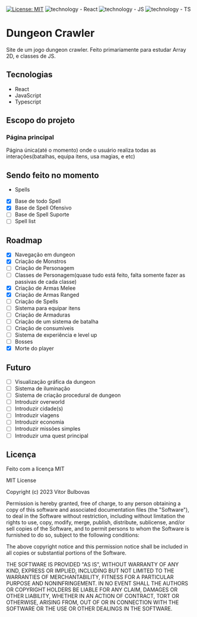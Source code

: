 [![License: MIT](https://img.shields.io/badge/License-MIT-yellow.svg)](https://opensource.org/licenses/MIT) ![technology - React](https://img.shields.io/badge/React-orange) ![technology - JS](https://img.shields.io/badge/JavaScript-yellow) ![technology - TS](https://img.shields.io/badge/Typescript-blue)

# Dungeon Crawler

Site de um jogo dungeon crawler. Feito primariamente para estudar Array 2D, e classes de JS.

## Tecnologias

- React
- JavaScript
- Typescript

## Escopo do projeto

### Página principal

Página única(até o momento) onde o usuário realiza todas as interações(batalhas, equipa itens, usa magias, e etc)

## Sendo feito no momento

- Spells

- [x] Base de todo Spell
- [x] Base de Spell Ofensivo
- [ ] Base de Spell Suporte
- [ ] Spell list

## Roadmap

- [x] Navegação em dungeon
- [x] Criação de Monstros
- [ ] Criação de Personagem
- [ ] Classes de Personagem(quase tudo está feito, falta somente fazer as passivas de cada classe)
- [x] Criação de Armas Melee
- [x] Criação de Armas Ranged
- [ ] Criação de Spells
- [ ] Sistema para equipar itens
- [ ] Criação de Armaduras
- [ ] Criação de um sistema de batalha
- [ ] Criação de consumíveis
- [ ] Sistema de experiência e level up
- [ ] Bosses
- [x] Morte do player

## Futuro

- [ ] Visualização gráfica da dungeon
- [ ] Sistema de iluminação
- [ ] Sistema de criação procedural de dungeon
- [ ] Introduzir overworld
- [ ] Introduzir cidade(s)
- [ ] Introduzir viagens
- [ ] Introduzir economia
- [ ] Introduzir missões simples
- [ ] Introduzir uma quest principal

## Licença

Feito com a licença MIT

MIT License

Copyright (c) 2023 Vitor Bulbovas

Permission is hereby granted, free of charge, to any person obtaining a copy
of this software and associated documentation files (the "Software"), to deal
in the Software without restriction, including without limitation the rights
to use, copy, modify, merge, publish, distribute, sublicense, and/or sell
copies of the Software, and to permit persons to whom the Software is
furnished to do so, subject to the following conditions:

The above copyright notice and this permission notice shall be included in all
copies or substantial portions of the Software.

THE SOFTWARE IS PROVIDED "AS IS", WITHOUT WARRANTY OF ANY KIND, EXPRESS OR
IMPLIED, INCLUDING BUT NOT LIMITED TO THE WARRANTIES OF MERCHANTABILITY,
FITNESS FOR A PARTICULAR PURPOSE AND NONINFRINGEMENT. IN NO EVENT SHALL THE
AUTHORS OR COPYRIGHT HOLDERS BE LIABLE FOR ANY CLAIM, DAMAGES OR OTHER
LIABILITY, WHETHER IN AN ACTION OF CONTRACT, TORT OR OTHERWISE, ARISING FROM,
OUT OF OR IN CONNECTION WITH THE SOFTWARE OR THE USE OR OTHER DEALINGS IN THE
SOFTWARE.
